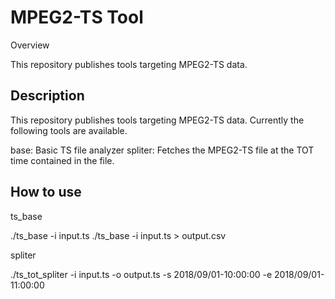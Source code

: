 MPEG2-TS Tool
=====================
Overview

This repository publishes tools targeting MPEG2-TS data.


## Description

This repository publishes tools targeting MPEG2-TS data.
Currently the following tools are available.

base: Basic TS file analyzer
spliter: Fetches the MPEG2-TS file at the TOT time contained in the file.

## How to use

ts_base

./ts_base -i input.ts
./ts_base -i input.ts > output.csv

spliter

./ts_tot_spliter  -i input.ts -o output.ts -s 2018/09/01-10:00:00 -e 2018/09/01-11:00:00
